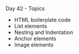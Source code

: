 Day 42 - Topics
- HTML boilerplate code
- List elements
- Nesting and Indentation
- Anchor elements
- Image elements

